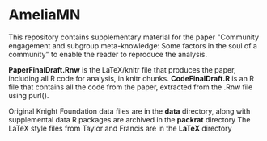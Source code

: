# AmeliaMN

This repository contains supplementary material for the paper "Community engagement and subgroup meta-knowledge: Some factors in the soul of a community" to enable the reader to reproduce the analysis.

**PaperFinalDraft.Rnw** is the LaTeX/knitr file that produces the paper, including all R code for analysis, in knitr chunks.
**CodeFinalDraft.R** is an R file that contains all the code from the paper, extracted from the .Rnw file using purl().

Original Knight Foundation data files are in the **data** directory, along with supplemental data
R packages are archived in the **packrat** directory
The LaTeX style files from Taylor and Francis are in the **LaTeX** directory
